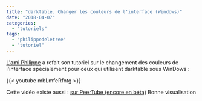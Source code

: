 ```yaml
---
title: "darktable. Changer les couleurs de l'interface (Windows)"
date: "2018-04-07"
categories: 
  - "tutoriels"
tags: 
  - "philippedeletree"
  - "tutoriel"
---
```


[L'ami Philippe](https://www.youtube.com/channel/UCyuC63yBPP5vteLZ-l7T8OA) a refait son tutoriel sur le changement des couleurs de l'interface spécialement pour ceux qui utilisent darktable sous WinDows : 

{{< youtube mbLmfeRfntg >}} 

Cette vidéo existe aussi  : [sur PeerTube (encore en béta)](https://peertube.mastodon.host/videos/watch/27319e9d-cf8c-491d-b0b9-3b0dc375fab4) Bonne visualisation
